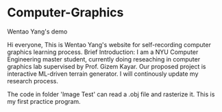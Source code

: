 # Computer-Graphics
Wentao Yang's demo

Hi everyone,
This is Wentao Yang's website for self-recording computer graphics learning process.
Brief Introduction: I am a NYU Computer Engineering master student, currently doing reseaching in computer graphics lab supervised by Prof. Gizem Kayar. 
Our proposed project is interactive ML-driven terrain generator.
I will continously update my research process.

The code in folder 'Image Test' can read a .obj file and rasterize it. This is my first practice program.
